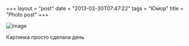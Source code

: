 +++
layout = "post"
date = "2013-03-30T07:47:22"
tags = "Юмор"
title = "Photo post"
+++

![image](../monday.jpg)

Картинка просто сделала день